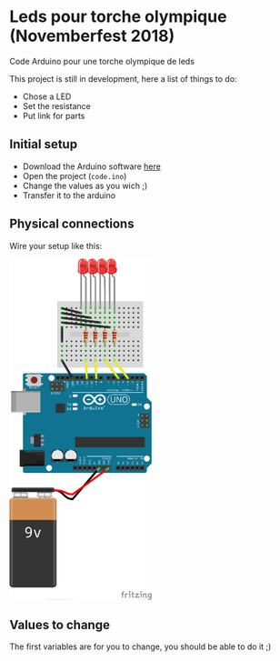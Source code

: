 # Leds pour torche olympique (Novemberfest 2018)
Code Arduino pour une torche olympique de leds

This project is still in development, here a list of things to do:

* Chose a LED
* Set the resistance
* Put link for parts

## Initial setup

* Download the Arduino software [here](https://www.arduino.cc/en/Main/Software "Arduino software download page")
* Open the project (`code.ino`)
* Change the values as you wich ;)
* Transfer it to the arduino

## Physical connections

Wire your setup like this:

<img src="https://raw.githubusercontent.com/Eradash/torche-olympique-leds/master/schema.png" width="250" height="600" />

## Values to change

The first variables are for you to change, you should be able to do it ;)

